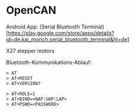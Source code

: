 # OpenCAN


Android App:
(Serial Bluetooth Terminal)[https://play.google.com/store/apps/details?id=de.kai_morich.serial_bluetooth_terminal&hl=de]

X27 stepper motors

Bluetooth-Kommunikations-Ablauf:
```
> AT
> AT+RESET
> AT+VERSION?

> AT+ROLE=1
> AT+BIND=<NAP:UAP:LAP>
> AT+PSWD=<PASSWORD>
```
